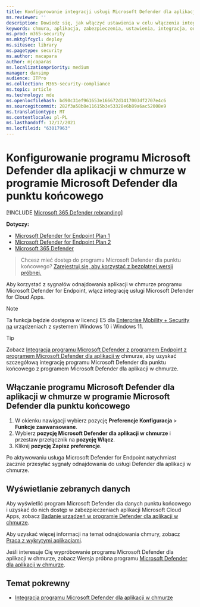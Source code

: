 ```yaml
---
title: Konfigurowanie integracji usługi Microsoft Defender dla aplikacji w chmurze
ms.reviewer: ''
description: Dowiedz się, jak włączyć ustawienia w celu włączenia integracji programu Microsoft Defender for Endpoint z programem Microsoft Defender dla aplikacji w chmurze.
keywords: chmura, aplikacja, zabezpieczenia, ustawienia, integracja, odnajdowanie, raport
ms.prod: m365-security
ms.mktglfcycl: deploy
ms.sitesec: library
ms.pagetype: security
ms.author: macapara
author: mjcaparas
ms.localizationpriority: medium
manager: dansimp
audience: ITPro
ms.collection: M365-security-compliance
ms.topic: article
ms.technology: mde
ms.openlocfilehash: bd90c31ef961653e166672d1417003df2707e4c6
ms.sourcegitcommit: 282f3a58b8e11615b3e53328e6b89a6ac52008e9
ms.translationtype: MT
ms.contentlocale: pl-PL
ms.lasthandoff: 12/17/2021
ms.locfileid: "63017963"
---
```

# <a name="configure-microsoft-defender-for-cloud-apps-in-microsoft-defender-for-endpoint"></a>Konfigurowanie programu Microsoft Defender dla aplikacji w chmurze w programie Microsoft Defender dla punktu końcowego

[!INCLUDE [Microsoft 365 Defender rebranding](../../includes/microsoft-defender.md)]

**Dotyczy:**
- [Microsoft Defender for Endpoint Plan 1](https://go.microsoft.com/fwlink/p/?linkid=2154037)
- [Microsoft Defender for Endpoint Plan 2](https://go.microsoft.com/fwlink/p/?linkid=2154037)
- [Microsoft 365 Defender](https://go.microsoft.com/fwlink/?linkid=2118804)

> Chcesz mieć dostęp do programu Microsoft Defender dla punktu końcowego? [Zarejestruj się, aby korzystać z bezpłatnej wersji próbnej.](https://signup.microsoft.com/create-account/signup?products=7f379fee-c4f9-4278-b0a1-e4c8c2fcdf7e&ru=https://aka.ms/MDEp2OpenTrial?ocid=docs-wdatp-exposedapis-abovefoldlink)

Aby korzystać z sygnałów odnajdowania aplikacji w chmurze programu Microsoft Defender for Endpoint, włącz integrację usługi Microsoft Defender for Cloud Apps.

> [!NOTE]
> Ta funkcja będzie dostępna w licencji E5 dla [Enterprise Mobility + Security na](https://www.microsoft.com/cloud-platform/enterprise-mobility-security) urządzeniach z systemem Windows 10 i Windows 11.

> [!TIP]
> Zobacz [Integracja programu Microsoft Defender z programem Endpoint z programem Microsoft Defender dla aplikacji w](/cloud-app-security/mde-integration) chmurze, aby uzyskać szczegółową integrację programu Microsoft Defender dla punktu końcowego z programem Microsoft Defender dla aplikacji w chmurze.

## <a name="enable-microsoft-defender-for-cloud-apps-in-microsoft-defender-for-endpoint"></a>Włączanie programu Microsoft Defender dla aplikacji w chmurze w programie Microsoft Defender dla punktu końcowego

1. W okienku nawigacji wybierz pozycję **Preferencje Konfiguracja** \> **Funkcje zaawansowane**.
2. Wybierz **pozycję Microsoft Defender dla aplikacji w chmurze** i przestaw przełącznik na **pozycję Włącz**.
3. Kliknij **pozycję Zapisz preferencje**.

Po aktywowaniu usługa Microsoft Defender for Endpoint natychmiast zacznie przesyłać sygnały odnajdowania do usługi Defender dla aplikacji w chmurze.

## <a name="view-the-data-collected"></a>Wyświetlanie zebranych danych

Aby wyświetlić program Microsoft Defender dla danych punktu końcowego i uzyskać do nich dostęp w zabezpieczeniach aplikacji Microsoft Cloud Apps, zobacz [Badanie urządzeń w programie Defender dla aplikacji w chmurze](/cloud-app-security/mde-integration#investigate-devices-in-cloud-app-security).

Aby uzyskać więcej informacji na temat odnajdowania chmury, zobacz [Praca z wykrytymi aplikacjami](/cloud-app-security/discovered-apps).

Jeśli interesuje Cię wypróbowanie programu Microsoft Defender dla aplikacji w chmurze, zobacz Wersja próbna programu [Microsoft Defender dla aplikacji w chmurze](https://signup.microsoft.com/Signup?OfferId=757c4c34-d589-46e4-9579-120bba5c92ed&ali=1).

## <a name="related-topic"></a>Temat pokrewny

- [Integracja programu Microsoft Defender dla aplikacji w chmurze](microsoft-cloud-app-security-integration.md)
